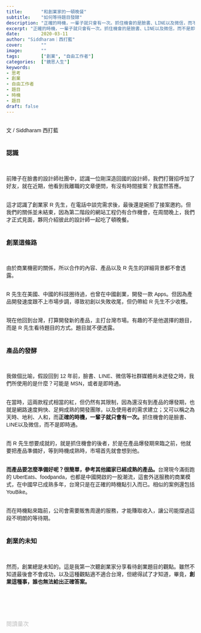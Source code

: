 ```yaml
---
title:       "和創業家的一頓晚餐"
subtitle:    "如何等待題目發酵"
description: "正確的時機，一輩子就只會有一次。抓住機會的是臉書、LINE以及微信，而不是即時通..."
excerpt: "正確的時機，一輩子就只會有一次。抓住機會的是臉書、LINE以及微信，而不是即時通..."
date:        2020-03-11
author: "Siddharam｜西打藍"
cover:       ""
image:       ""
tags:        ["創業", "自由工作者"]
categories:  ["鏡思人生"]
keywords:
- 思考
- 創業
- 自由工作者
- 題目
- 時機
- 題目
draft: false
---
```


<article style="font-family: 'Noto Sans TC', '微軟正黑體', sans-serif; font-weight: 300;">

<br>文 / Siddharam 西打藍<br><br>

<h3 class="article-h1-color">認識</h3><br>

前陣子在臉書的設計師社團中，認識一位剛深造回國的設計師，我們打聲招呼加了好友，就在近期，他看到我離職的文章便問，有沒有時間接案？我當然答應。<br><br>

這才認識了創業家 R 先生，在電話中談完需求後，最後還是婉拒了接案邀約。但我們的關係並未結束，因為第二階段的網站工程仍有合作機會，在周間晚上，我們才正式見面，夥同介紹彼此的設計師一起吃了頓晚餐。<br><br>


<h3 class="article-h1-color">創業這條路</h3><br>

由於商業機密的關係，所以合作的內容、產品以及 R 先生的詳細背景都不會透露。<br><br>

R 先生在美國、中國的科技圈待過，也曾在中國創業，開發一款 Apps。但因為產品開發速度跟不上市場步調，導致初創以失敗收尾，但仍帶給 R 先生不少收穫。<br><br>

現在他回到台灣，打算開發新的產品，主打台灣市場。有趣的不是他選擇的題目，而是 R 先生看待題目的方式。題目就不便透露。<br><br>


<h3 class="article-h1-color">產品的發酵</h3><br>

我做個比喻，假設回到 12 年前，臉書、LINE、微信等社群媒體尚未迸發之時，我們所使用的是什麼？可能是 MSN，或者是即時通。<br><br>

在當時，這兩款程式相當的紅，但仍然有其限制，因為還沒有到產品的爆發期，也就是網路速度夠快、足夠成熟的開發團隊，以及使用者的需求建立；又可以稱之為天時、地利、人和，而<b>正確的時機，一輩子就只會有一次。</b>抓住機會的是臉書、LINE以及微信，而不是即時通。<br><br>

而 R 先生想要成就的，就是抓住機會的後者，於是在產品爆發期來臨之前，他就要把產品準備好，等到時機成熟時，市場首先就會想到他。<br><br>

<b>而產品要怎麼準備好呢？很簡單，參考其他國家已經成熟的產品。</b>台灣現今滿街跑的 UberEats、foodpanda，也都是中國開啟的一股潮流，這套外送服務的商業模式，在中國早已成熟多年，台灣只是在正確的時機點引入而已。相似的案例還包括 YouBike。<br><br>

而在時機點來臨前，公司會需要販售周邊的服務，才能賺取收入，讓公司能撐過這段不明朗的等待期。<br><br>


<h3 class="article-h1-color">創業的未知</h3><br>

然而，創業總是未知的。這是我第一次聽創業家分享看待創業題目的觀點。雖然不知道最後會不會成功，以及這種觀點適不適合台灣，但總得試了才知道，畢竟，<b>創業這種事，誰也無法給出正確答案。</b><br><br>







<br><br><br>

</article>

<div style="color: #bfbfbf; font-size: 15px;" id="busuanzi_container_page_pv">
  閱讀量<span id="busuanzi_value_page_pv"></span>次
</div>

<script src="../../js/post.js"></script>



